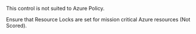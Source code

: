 This control is not suited to Azure Policy. 


Ensure that Resource Locks are set for mission critical Azure resources (Not Scored).